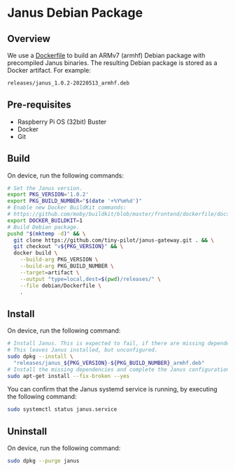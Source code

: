 # Janus Debian Package

## Overview

We use a [Dockerfile](Dockerfile) to build an ARMv7 (armhf) Debian package with precompiled Janus binaries. The resulting Debian package is stored as a Docker artifact. For example:

```bash
releases/janus_1.0.2-20220513_armhf.deb
```

## Pre-requisites

* Raspberry Pi OS (32bit) Buster
* Docker
* Git

## Build

On device, run the following commands:

```bash
# Set the Janus version.
export PKG_VERSION='1.0.2'
export PKG_BUILD_NUMBER="$(date '+%Y%m%d')"
# Enable new Docker BuildKit commands:
# https://github.com/moby/buildkit/blob/master/frontend/dockerfile/docs/syntax.md
export DOCKER_BUILDKIT=1
# Build Debian package.
pushd "$(mktemp -d)" && \
  git clone https://github.com/tiny-pilot/janus-gateway.git . && \
  git checkout "v${PKG_VERSION}" && \
  docker build \
    --build-arg PKG_VERSION \
    --build-arg PKG_BUILD_NUMBER \
    --target=artifact \
    --output "type=local,dest=$(pwd)/releases/" \
    --file debian/Dockerfile \
    .
```

## Install

On device, run the following command:

```bash
# Install Janus. This is expected to fail, if there are missing dependencies.
# This leaves Janus installed, but unconfigured.
sudo dpkg --install \
  "releases/janus_${PKG_VERSION}-${PKG_BUILD_NUMBER}_armhf.deb"
# Install the missing dependencies and complete the Janus configuration.
sudo apt-get install --fix-broken --yes
```

You can confirm that the Janus systemd service is running, by executing the following command:

```bash
sudo systemctl status janus.service
```

## Uninstall

On device, run the following command:

```bash
sudo dpkg --purge janus
```
